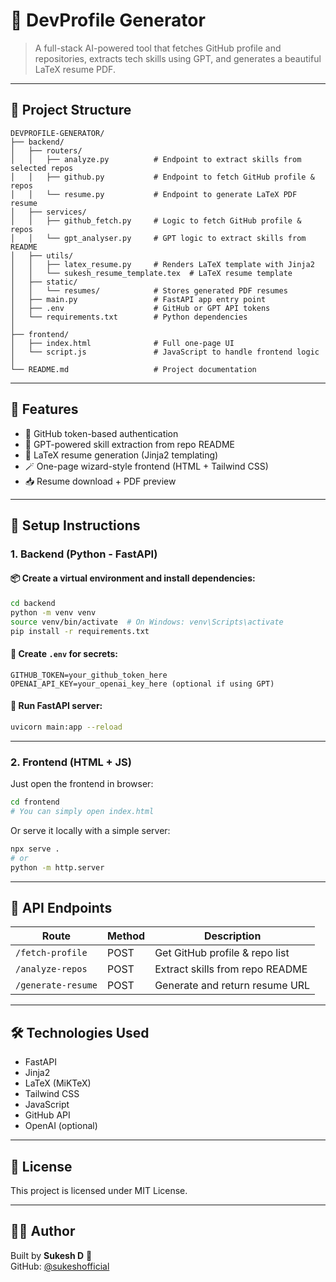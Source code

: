 
# 💼 DevProfile Generator

> A full-stack AI-powered tool that fetches GitHub profile and repositories, extracts tech skills using GPT, and generates a beautiful LaTeX resume PDF.

---

## 📂 Project Structure

```
DEVPROFILE-GENERATOR/
├── backend/
│   ├── routers/
│   │   ├── analyze.py          # Endpoint to extract skills from selected repos
│   │   ├── github.py           # Endpoint to fetch GitHub profile & repos
│   │   └── resume.py           # Endpoint to generate LaTeX PDF resume
│   ├── services/
│   │   ├── github_fetch.py     # Logic to fetch GitHub profile & repos
│   │   └── gpt_analyser.py     # GPT logic to extract skills from README
│   ├── utils/
│   │   ├── latex_resume.py     # Renders LaTeX template with Jinja2
│   │   └── sukesh_resume_template.tex  # LaTeX resume template
│   ├── static/
│   │   └── resumes/            # Stores generated PDF resumes
│   ├── main.py                 # FastAPI app entry point
│   ├── .env                    # GitHub or GPT API tokens
│   └── requirements.txt        # Python dependencies
│
├── frontend/
│   ├── index.html              # Full one-page UI
│   └── script.js               # JavaScript to handle frontend logic
│
└── README.md                   # Project documentation
```

---

## 🚀 Features

- 🔐 GitHub token-based authentication
- 🧠 GPT-powered skill extraction from repo README
- 📄 LaTeX resume generation (Jinja2 templating)
- 🪄 One-page wizard-style frontend (HTML + Tailwind CSS)
- 📥 Resume download + PDF preview

---

## 🔧 Setup Instructions

### 1. Backend (Python - FastAPI)

#### 📦 Create a virtual environment and install dependencies:

```bash
cd backend
python -m venv venv
source venv/bin/activate  # On Windows: venv\Scripts\activate
pip install -r requirements.txt
```

#### 🔐 Create `.env` for secrets:

```
GITHUB_TOKEN=your_github_token_here
OPENAI_API_KEY=your_openai_key_here (optional if using GPT)
```

#### 🚀 Run FastAPI server:

```bash
uvicorn main:app --reload
```

---

### 2. Frontend (HTML + JS)

Just open the frontend in browser:

```bash
cd frontend
# You can simply open index.html
```

Or serve it locally with a simple server:

```bash
npx serve .
# or
python -m http.server
```

---

## 📘 API Endpoints

| Route             | Method | Description                       |
|------------------|--------|-----------------------------------|
| `/fetch-profile` | POST   | Get GitHub profile & repo list    |
| `/analyze-repos` | POST   | Extract skills from repo README   |
| `/generate-resume` | POST | Generate and return resume URL    |

---

## 🛠 Technologies Used

- FastAPI
- Jinja2
- LaTeX (MiKTeX)
- Tailwind CSS
- JavaScript
- GitHub API
- OpenAI (optional)

---

## 📄 License

This project is licensed under MIT License.

---

## 👨‍💻 Author

Built by **Sukesh D** 🚀  
GitHub: [@sukeshofficial](https://github.com/sukeshofficial)
